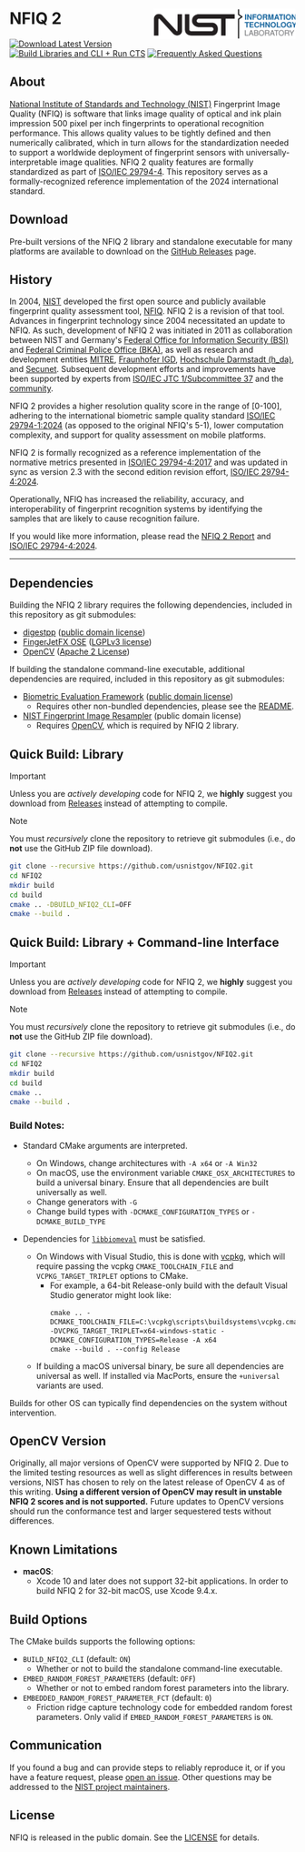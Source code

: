 # NFIQ 2 <img src="cmake/nist_itl_two_color.svg" align="right" alt="NIST Information Technology Laboratory" style="width:250px;" />

[![Download Latest Version](https://img.shields.io/badge/download-v2.3-informational)](https://github.com/usnistgov/NFIQ2/releases)
[![Build Libraries and CLI + Run CTS](https://github.com/usnistgov/NFIQ2/actions/workflows/build-member.yml/badge.svg)](https://github.com/usnistgov/NFIQ2/actions/workflows/build-member.yml)
[![Frequently Asked Questions](https://img.shields.io/badge/wiki-frequently%20asked%20questions-informational)](https://github.com/usnistgov/NFIQ2/wiki/Frequently-Asked-Questions)

About
-----
[National Institute of Standards and Technology (NIST)](https://www.nist.gov)
Fingerprint Image Quality (NFIQ) is software that links image
quality of optical and ink plain impression 500 pixel per inch fingerprints to operational
recognition performance. This allows quality values to be tightly defined and
then numerically calibrated, which in turn allows for the standardization needed
to support a worldwide deployment of fingerprint sensors with
universally-interpretable image qualities. NFIQ 2 quality features are formally
standardized as part of
[ISO/IEC 29794-4](http://www.iso.org/iso/catalogue_detail.htm?csnumber=62791).
This repository serves as a formally-recognized reference implementation of the
2024 international standard.

Download
--------
Pre-built versions of the NFIQ 2 library and standalone executable for many
platforms are available to download on the
[GitHub Releases](https://github.com/usnistgov/NFIQ2/releases) page.

History
-------
In 2004, [NIST](https://www.nist.gov) developed the first open source and publicly available fingerprint quality assessment tool, [NFIQ](https://www.nist.gov/services-resources/software/nist-biometric-image-software-nbis#NFIQ).
NFIQ 2 is a revision of that tool.
Advances in fingerprint technology since 2004 necessitated an update to NFIQ.
As such, development of NFIQ 2 was initiated in 2011 as collaboration between
NIST and Germany's [Federal Office for Information Security (BSI)](https://www.bsi.bund.de/)
and [Federal Criminal Police Office (BKA)](https://www.bka.de), as well as research and development entities [MITRE](https://www.mitre.org),
[Fraunhofer IGD](https://www.igd.fraunhofer.de/), [Hochschule Darmstadt (h_da)](https://h-da.de), and [Secunet](https://www.secunet.com).
Subsequent development efforts and improvements have been supported by experts
from [ISO/IEC JTC 1/Subcommittee 37](https://www.iso.org/committee/313770.html)
and the [community](https://github.com/usnistgov/NFIQ2/graphs/contributors).

NFIQ 2 provides a higher resolution quality score in the range of [0-100], adhering
to the international biometric sample quality standard [ISO/IEC 29794-1:2024](https://www.iso.org/standard/79519.html) (as opposed to the original NFIQ's 5-1),
lower computation complexity, and support for quality assessment on mobile platforms.

NFIQ 2 is formally recognized as a reference implementation of the normative
metrics presented in
[ISO/IEC 29794-4:2017](https://www.iso.org/standard/62791.html) and was updated
in sync as version 2.3 with the second edition revision effort,
[ISO/IEC 29794-4:2024](https://www.iso.org/standard/83827.html).

Operationally, NFIQ has increased the reliability, accuracy, and interoperability of fingerprint recognition
systems by identifying the samples that are likely to cause recognition failure.

If you would like more information, please read the [NFIQ 2 Report](https://doi.org/10.6028/NIST.IR.8382)
and [ISO/IEC 29794-4:2024](https://www.iso.org/standard/83827.html).

--------------------------------------------------------------------------------

Dependencies
------------

Building the NFIQ 2 library requires the following dependencies, included in
this repository as git submodules:

 * [digestpp](https://github.com/kerukuro/digestpp) ([public domain license](https://github.com/kerukuro/digestpp/blob/master/LICENSE))
 * [FingerJetFX OSE](https://github.com/FingerJetFXOSE/FingerJetFXOSE) ([LGPLv3 license](https://github.com/FingerJetFXOSE/FingerJetFXOSE/blob/master/COPYRIGHT.txt))
 * [OpenCV](https://github.com/opencv/opencv) ([Apache 2 License](https://github.com/opencv/opencv/blob/master/LICENSE))

If building the standalone command-line executable, additional dependencies are
required, included in this repository as git submodules:

 * [Biometric Evaluation Framework](https://github.com/usnistgov/libbiomeval) ([public domain license](https://github.com/usnistgov/libbiomeval/blob/master/LICENSE.md))
   * Requires other non-bundled dependencies, please see the [README](https://github.com/usnistgov/libbiomeval/blob/master/README.md).
 * [NIST Fingerprint Image Resampler](https://github.com/usnistgov/nfir) (public domain license)
   * Requires [OpenCV](https://github.com/opencv/opencv), which is required by NFIQ 2 library.

Quick Build: Library
--------------------

> [!IMPORTANT]
> Unless you are *actively developing* code for NFIQ 2, we **highly** suggest
> you download from [Releases](https://github.com/usnistgov/NFIQ2/releases)
> instead of attempting to compile.

> [!NOTE]
> You must *recursively* clone the repository to retrieve git submodules
> (i.e., do **not** use the GitHub ZIP file download).

```bash
git clone --recursive https://github.com/usnistgov/NFIQ2.git
cd NFIQ2
mkdir build
cd build
cmake .. -DBUILD_NFIQ2_CLI=OFF
cmake --build .
```

Quick Build: Library + Command-line Interface
---------------------------------------------

> [!IMPORTANT]
> Unless you are *actively developing* code for NFIQ 2, we **highly** suggest
> you download from [Releases](https://github.com/usnistgov/NFIQ2/releases)
> instead of attempting to compile.

> [!NOTE]
> You must *recursively* clone the repository to retrieve git submodules
> (i.e., do **not** use the GitHub ZIP file download).

```bash
git clone --recursive https://github.com/usnistgov/NFIQ2.git
cd NFIQ2
mkdir build
cd build
cmake ..
cmake --build .
```

### Build Notes:
 * Standard CMake arguments are interpreted.
   * On Windows, change architectures with `-A x64` or `-A Win32`
   * On macOS, use the environment variable `CMAKE_OSX_ARCHITECTURES` to build
     a universal binary. Ensure that all dependencies are built universally as
     well.
   * Change generators with `-G`
   * Change build types with `-DCMAKE_CONFIGURATION_TYPES` or
     `-DCMAKE_BUILD_TYPE`

 * Dependencies for [`libbiomeval`](https://github.com/usnistgov/libbiomeval)
   must be satisfied.
    * On Windows with Visual Studio, this is done with
      [vcpkg](https://github.com/microsoft/vcpkg), which will require passing
      the vcpkg `CMAKE_TOOLCHAIN_FILE` and `VCPKG_TARGET_TRIPLET` options
      to CMake.
      * For example, a 64-bit Release-only build with the default Visual
        Studio generator might look like:
        ```
        cmake .. -DCMAKE_TOOLCHAIN_FILE=C:\vcpkg\scripts\buildsystems\vcpkg.cmake -DVCPKG_TARGET_TRIPLET=x64-windows-static -DCMAKE_CONFIGURATION_TYPES=Release -A x64
        cmake --build . --config Release
        ```
    * If building a macOS universal binary, be sure all dependencies are
      universal as well. If installed via MacPorts, ensure the `+universal`
      variants are used.


Builds for other OS can typically find dependencies on the system without
intervention.

OpenCV Version
--------------
Originally, all major versions of OpenCV were supported by NFIQ 2. Due to the
limited testing resources as well as slight differences in results between
versions, NIST has chosen to rely on the latest release of OpenCV 4 as of this
writing. **Using a different version of OpenCV may result in unstable NFIQ 2
scores and is not supported.** Future updates to OpenCV versions should run the
conformance test and larger sequestered tests without differences.

Known Limitations
-----------------

 * **macOS**:
   * Xcode 10 and later does not support 32-bit applications. In order to build
     NFIQ 2 for 32-bit macOS, use Xcode 9.4.x.

Build Options
-------------
The CMake builds supports the following options:

 * `BUILD_NFIQ2_CLI` (default: `ON`)
   * Whether or not to build the standalone command-line executable.
 * `EMBED_RANDOM_FOREST_PARAMETERS` (default: `OFF`)
   * Whether or not to embed random forest parameters into the library.
 * `EMBEDDED_RANDOM_FOREST_PARAMETER_FCT` (default: `0`)
   * Friction ridge capture technology code for embedded random forest
     parameters. Only valid if `EMBED_RANDOM_FOREST_PARAMETERS` is `ON`.

Communication
-------------
If you found a bug and can provide steps to reliably reproduce it, or if you
have a feature request, please
[open an issue](https://github.com/usnistgov/NFIQ2/issues). Other
questions may be addressed to the
[NIST project maintainers](mailto:nfiq2@nist.gov).

License
-------
NFIQ is released in the public domain. See the
[LICENSE](https://github.com/usnistgov/NFIQ2/blob/master/LICENSE.md)
for details.

